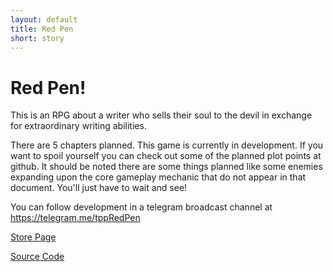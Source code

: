 ```yaml
---
layout: default
title: Red Pen
short: story
---
```

# Red Pen!

This is an RPG about a writer who sells their soul to the devil in exchange for extraordinary writing abilities.

There are 5 chapters planned. This game is currently in development. If you want to spoil yourself you can check out some of the planned plot points at github. It should be noted there are some things planned like some enemies expanding upon the core gameplay mechanic that do not appear in that document. You'll just have to wait and see!

You can follow development in a telegram broadcast channel at https://telegram.me/tppRedPen

[Store Page](http://thepaperpilot.itch.io/red-pen)

[Source Code](https://github.com/thepaperpilot/Red-Pen)
